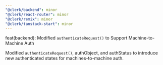 ```yaml
---
"@clerk/backend": minor
"@clerk/react-router": minor
"@clerk/remix": minor
"@clerk/tanstack-start": minor
---
```


feat(backend): Modified `authenticateRequest()` to Support Machine-to-Machine Auth

Modified `authenticateRequest()`, authObject, and authStatus to introduce new authenticated states for machines-to-machine auth.
